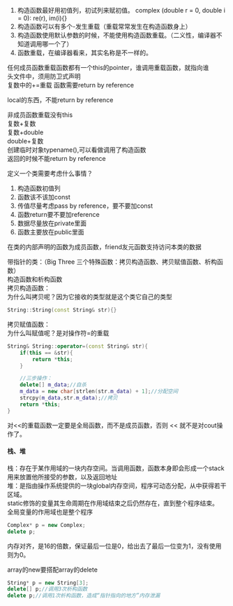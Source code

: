 1. 构造函数最好用初值列，初试列来赋初值。
complex (double r = 0, double i = 0): re(r), im(i){}
2. 构造函数可以有多个-发生重载（重载常常发生在构造函数身上）
3. 构造函数使用默认参数的时候，不能使用构造函数重载。（二义性，编译器不知道调用哪一个了）
4. 函数重载，在编译器看来，其实名称是不一样的。


任何成员函数重载函数都有一个this的pointer，谁调用重载函数，就指向谁  
头文件中，须用防卫式声明  
复数中的+=重载
函数需要return by reference


local的东西，不能return by reference

非成员函数重载没有this  
复数+复数  
复数+double  
double+复数  
创建临时对象typename(),可以看做调用了构造函数  
返回的时候不能return by reference  

定义一个类需要考虑什么事情？
1. 构造函数初值列  
2. 函数该不该加const  
3. 传值尽量考虑pass by reference，要不要加const  
4. 函数return要不要加reference  
5. 数据尽量放在private里面  
6. 函数主要放在public里面  


在类的内部声明的函数为成员函数，friend友元函数支持访问本类的数据  



带指针的类：（Big Three 三个特殊函数：拷贝构造函数、拷贝赋值函数、析构函数）  
构造函数和析构函数  
拷贝构造函数：  
为什么叫拷贝呢？因为它接收的类型就是这个类它自己的类型 
```cpp 
String::String(const String& str){}
```
拷贝赋值函数：  
为什么叫赋值呢？是对操作符=的重载  
```cpp
String& String::operator=(const String& str){
    if(this == &str){
        return *this;
    }

    //三步操作：
    delete[] m_data;//自杀
    m_data = new char[strlen(str.m_data) + 1];//分配空间
    strcpy(m_data,str.m_data);//拷贝
    return *this;
}
```
对<<的重载函数一定要是全局函数，而不是成员函数，否则 << 就不是对cout操作了。  


#### 栈、堆  
栈：存在于某作用域的一块内存空间。当调用函数，函数本身即会形成一个stack用来放置他所接受的参数，以及返回地址  
堆：是指由操作系统提供的一块global内存空间，程序可动态分配，从中获得若干区域。  
static修饰的变量其生命周期在作用域结束之后仍然存在，直到整个程序结束。  
全局变量的作用域也是整个程序  
```cpp
Complex* p = new Complex;
delete p;
```
内存对齐，是16的倍数，保证最后一位是0，给出去了最后一位变为1，没有使用则为0。  


array的new要搭配array的delete  
```cpp
String* p = new String[3];
delete[] p;//调用3次析构函数
delete p;//调用1次析构函数，造成“指针指向的地方”内存泄漏
```  


